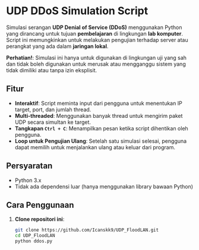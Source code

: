 # UDP DDoS Simulation Script

Simulasi serangan **UDP Denial of Service (DDoS)** menggunakan Python yang dirancang untuk tujuan **pembelajaran** di lingkungan **lab komputer**. Script ini memungkinkan untuk melakukan pengujian terhadap server atau perangkat yang ada dalam **jaringan lokal**.

**Perhatian!**: Simulasi ini hanya untuk digunakan di lingkungan uji yang sah dan tidak boleh digunakan untuk merusak atau mengganggu sistem yang tidak dimiliki atau tanpa izin eksplisit.

## Fitur
- **Interaktif**: Script meminta input dari pengguna untuk menentukan IP target, port, dan jumlah thread.
- **Multi-threaded**: Menggunakan banyak thread untuk mengirim paket UDP secara simultan ke target.
- **Tangkapan `Ctrl + C`**: Menampilkan pesan ketika script dihentikan oleh pengguna.
- **Loop untuk Pengujian Ulang**: Setelah satu simulasi selesai, pengguna dapat memilih untuk menjalankan ulang atau keluar dari program.

## Persyaratan
- Python 3.x
- Tidak ada dependensi luar (hanya menggunakan library bawaan Python)

## Cara Penggunaan
1. **Clone repositori ini**:
   ```bash
   git clone https://github.com/Icanskk9/UDP_FloodLAN.git
   cd UDP_FloodLAN
   python ddos.py
